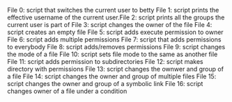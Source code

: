 File 0: script that switches the current user to betty
File 1: script prints the effective username of the current user.File 2: script prints all the groups the current user is part of
File 3: script changes the owner of the file
File 4: script creates an empty file
File 5: script adds execute permission to owner
File 6: script adds multiple permissions
File 7: script that adds permissions to everybody
File 8: script adds/removes permissions
File 9: script changes the mode of a file
File 10: script sets file mode to the same as another file
File 11: script adds permission to subdirectories
File 12: script makes directory with permissions
File 13: script changes the ownwer and group of a file
File 14: script changes the owner and group of multiple files
File 15: script changes the owner and group of a symbolic link
File 16: script changes owner of a file under a condition

